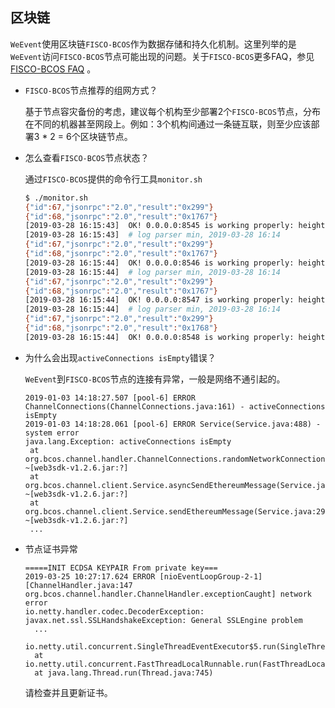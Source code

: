 ## 区块链
`WeEvent`使用区块链`FISCO-BCOS`作为数据存储和持久化机制。这里列举的是`WeEvent`访问`FISCO-BCOS`节点可能出现的问题。关于`FISCO-BCOS`更多FAQ，参见[FISCO-BCOS FAQ](https://fisco-bcos-documentation.readthedocs.io/zh_CN/latest/docs/faq.html) 。

- `FISCO-BCOS`节点推荐的组网方式？

  基于节点容灾备份的考虑，建议每个机构至少部署2个`FISCO-BCOS`节点，分布在不同的机器甚至网段上。例如：3个机构间通过一条链互联，则至少应该部署3 * 2 = 6个区块链节点。


- 怎么查看`FISCO-BCOS`节点状态？

  通过`FISCO-BCOS`提供的命令行工具`monitor.sh`

  ```bash
  $ ./monitor.sh 
  {"id":67,"jsonrpc":"2.0","result":"0x299"}
  {"id":68,"jsonrpc":"2.0","result":"0x1767"}
  [2019-03-28 16:15:43]  OK! 0.0.0.0:8545 is working properly: height 0x299 view 0x1767
  [2019-03-28 16:15:43]  # log parser min, 2019-03-28 16:14
  {"id":67,"jsonrpc":"2.0","result":"0x299"}
  {"id":68,"jsonrpc":"2.0","result":"0x1767"}
  [2019-03-28 16:15:44]  OK! 0.0.0.0:8546 is working properly: height 0x299 view 0x1767
  [2019-03-28 16:15:44]  # log parser min, 2019-03-28 16:14
  {"id":67,"jsonrpc":"2.0","result":"0x299"}
  {"id":68,"jsonrpc":"2.0","result":"0x1767"}
  [2019-03-28 16:15:44]  OK! 0.0.0.0:8547 is working properly: height 0x299 view 0x1767
  [2019-03-28 16:15:44]  # log parser min, 2019-03-28 16:14
  {"id":67,"jsonrpc":"2.0","result":"0x299"}
  {"id":68,"jsonrpc":"2.0","result":"0x1768"}
  [2019-03-28 16:15:44]  OK! 0.0.0.0:8548 is working properly: height 0x299 view 0x1768
  ```

- 为什么会出现`activeConnections isEmpty`错误？

  `WeEvent`到`FISCO-BCOS`节点的连接有异常，一般是网络不通引起的。

  ```
  2019-01-03 14:18:27.507 [pool-6] ERROR ChannelConnections(ChannelConnections.java:161) - activeConnections isEmpty
  2019-01-03 14:18:28.061 [pool-6] ERROR Service(Service.java:488) - system error
  java.lang.Exception: activeConnections isEmpty
   at org.bcos.channel.handler.ChannelConnections.randomNetworkConnection(ChannelConnections.java:162) ~[web3sdk-v1.2.6.jar:?]
   at org.bcos.channel.client.Service.asyncSendEthereumMessage(Service.java:460) ~[web3sdk-v1.2.6.jar:?]
   at org.bcos.channel.client.Service.sendEthereumMessage(Service.java:290) ~[web3sdk-v1.2.6.jar:?]
   ...
  ```

- 节点证书异常

  ```
  =====INIT ECDSA KEYPAIR From private key===
  2019-03-25 10:27:17.624 ERROR [nioEventLoopGroup-2-1] [ChannelHandler.java:147 org.bcos.channel.handler.ChannelHandler.exceptionCaught] network error 
  io.netty.handler.codec.DecoderException: javax.net.ssl.SSLHandshakeException: General SSLEngine problem
  	...
  	io.netty.util.concurrent.SingleThreadEventExecutor$5.run(SingleThreadEventExecutor.java:884)
  	at io.netty.util.concurrent.FastThreadLocalRunnable.run(FastThreadLocalRunnable.java:30)
  	at java.lang.Thread.run(Thread.java:745)
  ```

  请检查并且更新证书。
